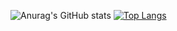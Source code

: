 ![Anurag's GitHub stats](https://github-readme-stats.vercel.app/api?username=ukixy&show_icons=true)
[![Top Langs](https://github-readme-stats.vercel.app/api/top-langs/?username=ukixy)](https://github.com/anuraghazra/github-readme-stats)